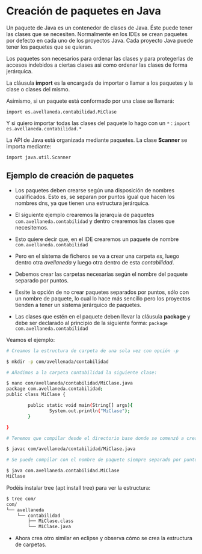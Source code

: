 # Creación de paquetes en Java

Un paquete de Java es un contenedor de clases de Java. Éste puede tener las clases que se necesiten. Normalmente en los IDEs 
se crean paquetes por defecto en cada uno de los proyectos Java. Cada proyecto Java puede tener los paquetes que se quieran. 

Los paquetes son necesarios para ordenar las clases y para protegerlas de accesos indebidos a ciertas clases asi como ordenar
las clases de forma jerárquica. 

La cláusula **import** es la encargada de importar o llamar a los paquetes y la clase o clases del mismo.

Asimismo, si un paquete está conformado por una clase se llamará:

`import es.avellaneda.contabilidad.MiClase`

Y si quiero importar todas las clases del paquete lo hago con un `*` :
`import es.avellaneda.contabilidad.*`

La API de Java está organizada mediante paquetes. La clase **Scanner** se importa mediante:

`import java.util.Scanner`

## Ejemplo de creación de paquetes

* Los paquetes deben crearse según una disposición de nombres cualificados. Esto es, se separan por puntos igual que hacen 
los nombres dns, ya que tienen una estructura jerárquica.

* El siguiente ejemplo crearemos la jerarquía de paquetes `com.avellaneda.contabilidad` y dentro crearemos las clases que necesitemos. 

* Esto quiere decir que, en el IDE crearemos un paquete de nombre `com.avellaneda.contabilidad`
* Pero en el sistema de ficheros se va a crear una carpeta *es*, luego dentro otra *avellaneda* y luego otra dentro de esta *contabilidad*.
* Debemos crear las carpetas necesarias según el nombre del paquete separado por puntos.
* Exsite la opción de no crear paquetes separados por puntos, sólo con un nombre de paquete, lo cual lo hace más sencillo pero los proyectos tienden a tener un sistema jerárquico de paquetes.
* Las clases que estén en el paquete deben llevar la cláusula **package** y debe ser declarado al principio de la siguiente forma:
`package com.avellaneda.contabilidad`


Veamos el ejemplo:

```bash
# Creamos la estructura de carpeta de una sola vez con opción -p

$ mkdir -p com/avellenada/contabilidad  

# Añadimos a la carpeta contabilidad la siguiente clase:

$ nano com/avellaneda/contabilidad/MiClase.java
package com.avellaneda.contabilidad;
public class MiClase {

        public static void main(String[] args){
                System.out.println("MiClase");
        }

}

# Tenemos que compilar desde el directorio base donde se comenzó a crear la jerarquía de paquetes

$ javac com/avellaneda/contabilidad/MiClase.java 

# Se puede compilar con el nombre de paquete siempre separado por puntos y el último será la clase

$ java com.avellaneda.contabilidad.MiClase 
MiClase
```
Podéis instalar tree (apt install tree) para ver la estructura:

```bash
$ tree com/
com/
└── avellaneda
    └── contabilidad
        ├── MiClase.class
        └── MiClase.java

```

* Ahora crea otro similar en eclipse y observa cómo se crea la estructura de carpetas.


